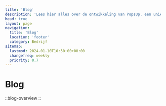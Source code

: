```yaml
---
title: 'Blog'
description: 'Lees hier alles over de ontwikkeling van PopsUp, een unieke kijk in de keuken.'
head: true
layout: page
navigation:
  title: 'Blog'
  location: 'footer'
  category: Bedrijf
sitemap:
  lastmod: 2024-01-10T10:30:00+00:00
  changefreq: weekly
  priority: 0.7
---
```


# Blog

::blog-overview
::
